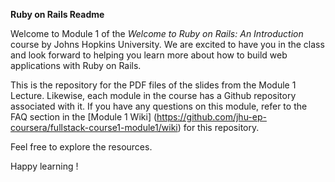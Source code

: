**Ruby on Rails Readme**

Welcome to Module 1 of the *Welcome to Ruby on Rails: An Introduction* course by Johns Hopkins University. We are excited to have you in the class and look forward to helping you learn more about how to build web applications with Ruby on Rails.

This is the repository for the PDF files of the slides from the Module 1 Lecture. Likewise, each module in the course has a Github repository associated with it. If you have any questions on this module, refer to the FAQ section in the [Module 1 Wiki] (https://github.com/jhu-ep-coursera/fullstack-course1-module1/wiki) for this repository.

Feel free to explore the resources.

Happy learning !
